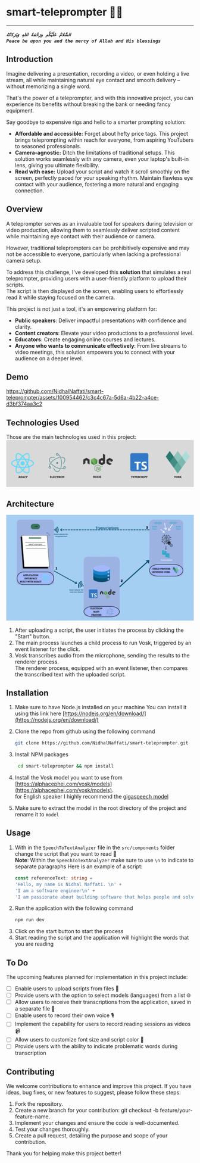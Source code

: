# smart-teleprompter 💬🎥

***
**_`السَّلامُ عَلَيْكُم ورَحْمَةُ اللهِ وَبَرَكاتُهُ`_** <br/>
**_`Peace be upon you and the mercy of Allah and His blessings`_** <br/>

## Introduction

Imagine delivering a presentation, recording a video, or even holding a live stream, all while maintaining natural eye
contact and smooth delivery – without memorizing a single word.

That's the power of a teleprompter, and with this
innovative project, you can experience its benefits without breaking the bank or needing fancy equipment.

Say goodbye to expensive rigs and hello to a smarter prompting solution:

* **Affordable and accessible:** Forget about hefty price tags. This project brings teleprompting within reach for
  everyone, from aspiring YouTubers to seasoned professionals.
* **Camera-agnostic:** Ditch the limitations of traditional setups. This solution works seamlessly with any camera, even
  your laptop's built-in lens, giving you ultimate flexibility.
* **Read with ease:** Upload your script and watch it scroll smoothly on the screen, perfectly paced for your speaking
  rhythm. Maintain flawless eye contact with your audience, fostering a more natural and engaging connection.

## Overview

A teleprompter serves as an invaluable tool for speakers during television or video production, allowing them to
seamlessly deliver scripted content while maintaining eye contact with their audience or camera. <br>

However, traditional teleprompters can be prohibitively expensive and may not be accessible to everyone, particularly
when lacking a
professional camera setup. <br>

To address this challenge, I've developed this **solution** that simulates a real teleprompter, providing users
with a user-friendly platform to upload their scripts. <br>
The script is then displayed on the screen, enabling users to effortlessly read it while staying focused on the camera.

This project is not just a tool, it's an empowering platform for:

* **Public speakers**: Deliver impactful presentations with confidence and clarity.
* **Content creators**: Elevate your video productions to a professional level.
* **Educators**: Create engaging online courses and lectures.
* **Anyone who wants to communicate effectively**: From live streams to video meetings, this solution empowers you to
  connect with your audience on a deeper level.

## Demo

https://github.com/NidhalNaffati/smart-teleprompter/assets/100954462/c3c4c67a-5d6a-4b22-a4ce-d3bf374aa3c2



## Technologies Used

Those are the main technologies used in this project:
<img alt="main tech used" src="./docs/smart-telepromter-stuck.png"/>

## Architecture

<img alt="app-architecture" src="./docs/app-architecture.gif"/>

1. After uploading a script, the user initiates the process by clicking the "Start" button.
2. The main process launches a child process to run Vosk, triggered by an event listener for the click.
3. Vosk transcribes audio from the microphone, sending the results to the renderer process. <br>
   The renderer process, equipped with an event listener, then compares the transcribed text with the uploaded script.

## Installation

1. Make sure to have Node.js installed on your machine
   You can install it using this link here [https://nodejs.org/en/download/](https://nodejs.org/en/download/)

2. Clone the repo from github using the following command
   ```sh
   git clone https://github.com/NidhalNaffati/smart-teleprompter.git
   ```
3. Install NPM packages
   ```sh
    cd smart-teleprompter && npm install
    ```
4. Install the Vosk model you want to use
   from [https://alphacephei.com/vosk/models](https://alphacephei.com/vosk/models). <br>
   for English speaker I highly recommend the [gigaspeech model](https://alphacephei.com/vosk/models/vosk-model-en-us-0.42-gigaspeech.zip) 
5. Make sure to extract the model in the root directory of the project and rename it to `model`

## Usage

1. With in the `SpeechToTextAnalyzer` file in the `src/components` folder change the script that you want to read 📜 <br>
   **Note**: Within the `SpeechToTextAnalyzer` make sure to use `\n` to indicate to separate paragraphs
   Here is an example of a script:
    ```typescript
    const referenceText: string =
    'Hello, my name is Nidhal Naffati. \n' +
    'I am a software engineer\n' +
    'I am passionate about building software that helps people and solves real world problems.';
    ```
2. Run the application with the following command
   ```sh
   npm run dev
   ```
3. Click on the start button to start the process
4. Start reading the script and the application will highlight the words that you are reading

## To Do

The upcoming features planned for implementation in this project include:

- [ ] Enable users to upload scripts from files 📁
- [ ] Provide users with the option to select models (languages) from a list 🌐
- [ ] Allow users to receive their transcriptions from the application, saved in a separate file 📝
- [ ] Enable users to record their own voice 🎙
- [ ] Implement the capability for users to record reading sessions as videos 📹
- [ ] Allow users to customize font size and script color 🎨
- [ ] Provide users with the ability to indicate problematic words during transcription

## Contributing

We welcome contributions to enhance and improve this project. If you have ideas, bug fixes, or new features to suggest,
please follow these steps:

1. Fork the repository.
2. Create a new branch for your contribution: git checkout -b feature/your-feature-name.
3. Implement your changes and ensure the code is well-documented.
4. Test your changes thoroughly.
5. Create a pull request, detailing the purpose and scope of your contribution.

Thank you for helping make this project better!
